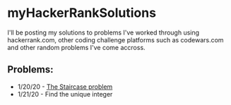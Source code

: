 # myHackerRankSolutions
I'll be posting my solutions to problems I've worked through using hackerrank.com, other coding challenge platforms such as codewars.com and other random problems I've come accross.

## Problems:
- 1/20/20 - [The Staircase problem](https://www.hackerrank.com/challenges/staircase/problem)
- 1/21/20 - Find the unique integer 
